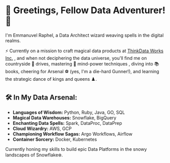 # 👋 Greetings, Fellow Data Adventurer! 🚀

I'm Emmanuvel Raphel, a Data Architect wizard weaving spells in the digital realms. 

⚡ Currently on a mission to craft magical data products at [ThinkData Works Inc.](https://www.thinkdataworks.com/) , and when not deciphering the data universe, you'll find me on countryside 🚗 drives, 
mastering 🧠 mind-power techniques , diving into 📚 books, cheering for Arsenal ⚽ (yes, I'm a die-hard Gunner!), and learning the strategic dance of kings and queens ♟️.

## 🛠️ In My Data Arsenal:

- **Languages of Wisdom:** Python, Ruby, Java, GO, SQL
- **Magical Data Warehouses:** Snowflake, BigQuery
- **Enchanting Data Spells:** Spark, DataProc, DataPrep
- **Cloud Wizardry:** AWS, GCP
- **Championing Workflow Sagas:** Argo Workflows, Airflow
- **Container Sorcery:** Docker, Kubernetes

Currently honing my skills to build epic Data Platforms in the snowy landscapes of Snowflake:snowflake:. 
